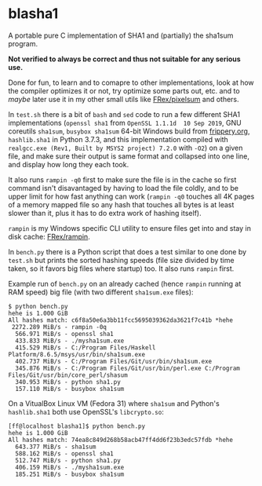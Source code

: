 # blasha1

A portable pure C implementation of SHA1 and (partially) the sha1sum program.

**Not verified to always be correct and thus not suitable for any serious use.**

Done for fun, to learn and to comapre to other implementations, look at how the
compiler optimizes it or not, try optimize some parts out, etc. and to *maybe*
later use it in my other
small utils like [FRex/pixelsum](https://github.com/FRex/pixelsum) and others.

In `test.sh` there is a bit of `bash` and `sed` code to run a few different
SHA1 implementations (`openssl sha1` from `OpenSSL 1.1.1d  10 Sep 2019`, GNU
coreutils `sha1sum`, `busybox sha1sum` 64-bit Windows build from
[frippery.org](https://frippery.org), `hashlib.sha1` in Python 3.7.3, and this
implementation compiled with `realgcc.exe (Rev1, Built by MSYS2 project) 7.2.0`
with `-O2`) on a given file, and make sure their output is same format and
collapsed into one line, and display how long they each took.

It also runs `rampin -q0` first to make sure the file is in the cache so first
command isn't disavantaged by having to load the file coldly, and to be upper
limit for how fast anything can work (`rampin -q0` touches all 4K pages of a
memory mapped file so any hash that touches all bytes is at least slower than
it, plus it has to do extra work of hashing itself).

`rampin` is my Windows specific CLI utility to ensure files get into and stay
in disk cache: [FRex/rampin](https://github.com/FRex/rampin).

In `bench.py` there is a Python script that does a test similar to one done by
`test.sh` but prints the sorted hashing speeds (file size divided by time
taken, so it favors big files where startup) too. It also runs `rampin` first.

Example run of `bench.py` on an already cached (hence `rampin` running at RAM
speed) big file (with two different `sha1sum.exe` files):
```
$ python bench.py
hehe is 1.000 GiB
All hashes match: c6f8a50e6a3bb11fcc5695039362da3621f7c41b *hehe
 2272.289 MiB/s - rampin -0q
  566.971 MiB/s - openssl sha1
  433.833 MiB/s - ./mysha1sum.exe
  415.529 MiB/s - C:/Program Files/Haskell Platform/8.6.5/msys/usr/bin/sha1sum.exe
  402.737 MiB/s - C:/Program Files/Git/usr/bin/sha1sum.exe
  345.876 MiB/s - C:/Program Files/Git/usr/bin/perl.exe C:/Program Files/Git/usr/bin/core_perl/shasum
  340.953 MiB/s - python sha1.py
  157.110 MiB/s - busybox sha1sum
```

On a VitualBox Linux VM (Fedora 31) where `sha1sum` and Python's `hashlib.sha1`
both use OpenSSL's `libcrypto.so`:
```
[ff@localhost blasha1]$ python bench.py
hehe is 1.000 GiB
All hashes match: 74ea8c849d268b58acb47ff4dd6f23b3edc57fdb *hehe
  643.377 MiB/s - sha1sum
  588.162 MiB/s - openssl sha1
  512.747 MiB/s - python sha1.py
  406.159 MiB/s - ./mysha1sum.exe
  185.251 MiB/s - busybox sha1sum
```
